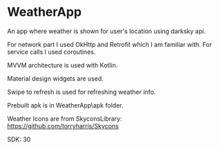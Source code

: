 # WeatherApp
An app where weather is shown for user's location using darksky api.

For network part I used OkHttp and Retrofit which I am familiar with. For service calls I used coroutines.

MVVM architecture is used with Kotlin.

Material design widgets are used.

Swipe to refresh is used for refreshing weather info.

Prebuilt apk is in WeatherApp\apk folder.

Weather Icons are from SkyconsLibrary: https://github.com/torryharris/Skycons

SDK: 30



